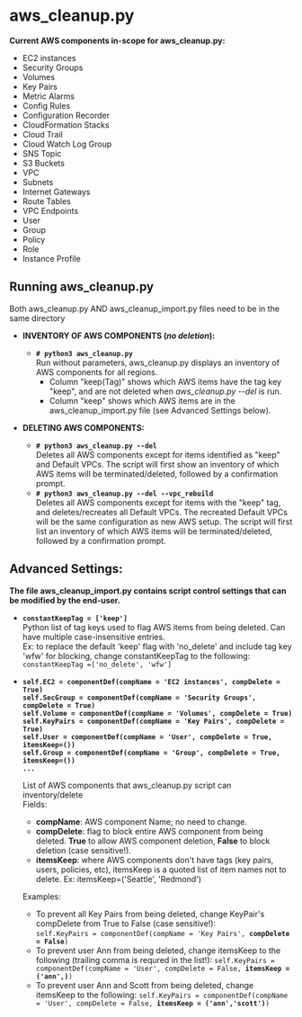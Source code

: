# aws_cleanup.py
**Current AWS components in-scope for aws_cleanup.py:**
- EC2 instances 
- Security Groups 
- Volumes 
- Key Pairs 
- Metric Alarms
- Config Rules 
- Configuration Recorder 
- CloudFormation Stacks
- Cloud Trail 
- Cloud Watch Log Group 
- SNS Topic
- S3 Buckets 
- VPC 
- Subnets 
- Internet Gateways 
- Route Tables 
- VPC Endpoints 
- User 
- Group 
- Policy 
- Role
- Instance Profile

## Running aws_cleanup.py
Both aws_cleanup.py AND aws_cleanup_import.py files need to be in the same directory
- **INVENTORY OF AWS COMPONENTS (_no deletion_):**
  - **``# python3 aws_cleanup.py``**  
    Run without parameters, aws_cleanup.py displays an inventory of AWS components for all regions. 
    - Column "keep(Tag)" shows which AWS items have the tag key "keep", and are not deleted when *aws_cleanup.py --del* is run.
    - Column "keep" shows which AWS items are in the aws_cleanup_import.py file (see Advanced Settings below). 

  
- **DELETING AWS COMPONENTS:**
  - **``# python3 aws_cleanup.py --del``**  
    Deletes all AWS components except for items identified as "keep" and Default VPCs. The script will first show an inventory of which AWS items will be terminated/deleted, followed by a confirmation prompt.
  - **``# python3 aws_cleanup.py --del --vpc_rebuild``**   
    Deletes all AWS components except for items with the "keep" tag, and deletes/recreates all Default VPCs. The recreated Default VPCs will be the same configuration as new AWS setup. The script will first list an inventory of which AWS items will be terminated/deleted, followed by a confirmation prompt.
  


## Advanced Settings:
**The file aws_cleanup_import.py contains script control settings that can be modified by the end-user.**
- **``constantKeepTag = ['keep']``**  
  Python list of tag keys used to flag AWS items from being deleted.  Can have multiple case-insensitive entries.  
  Ex: to replace the default 'keep' flag with 'no_delete' and include tag key 'wfw' for blocking, change constantKeepTag to the following:  
    ``constantKeepTag =['no_delete', 'wfw']``
    
- **``self.EC2 = componentDef(compName = 'EC2 instances', compDelete = True)``**  
  **``self.SecGroup = componentDef(compName = 'Security Groups', compDelete = True)``**  
  **``self.Volume = componentDef(compName = 'Volumes', compDelete = True)``**  
  **``self.KeyPairs = componentDef(compName = 'Key Pairs', compDelete = True)``**  
  **``self.User = componentDef(compName = 'User', compDelete = True, itemsKeep=())``**  
  **``self.Group = componentDef(compName = 'Group', compDelete = True, itemsKeep=())``**  
  **``...``**
  
  List of AWS components that aws_cleanup.py script can inventory/delete  
  Fields:  
  - **compName**: AWS component Name; no need to change.
  - **compDelete**: flag to block entire AWS component from being deleted. **True** to allow AWS component deletion, **False** to block deletion (case sensitive!).
  - **itemsKeep**: where AWS components don't have tags (key pairs, users, policies, etc), itemsKeep is a quoted list of item names not to delete. Ex: itemsKeep=('Seattle', 'Redmond')
  
  Examples: 
  - To prevent all Key Pairs from being deleted, change KeyPair's compDelete from True to False (case sensitive!):  
    ``self.KeyPairs = componentDef(compName = 'Key Pairs', ``**``compDelete = False``**``)``
  - To prevent user Ann from being deleted, change itemsKeep to the following (trailing comma is requred in the list!):
    ``self.KeyPairs = componentDef(compName = 'User', compDelete = False, ``**``itemsKeep = ('ann',)``**``)``
  - To prevent user Ann and Scott from being deleted, change itemsKeep to the following:
    ``self.KeyPairs = componentDef(compName = 'User', compDelete = False, ``**``itemsKeep = ('ann','scott')``**``)``

